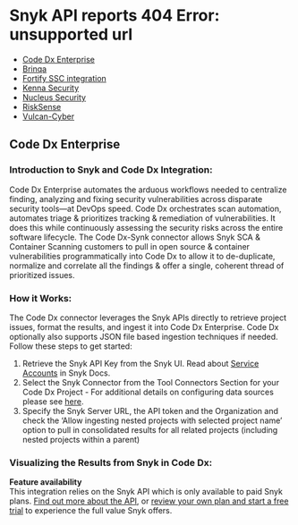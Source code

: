 # Snyk API reports 404 Error: unsupported url

* [ Code Dx Enterprise](https://github.com/snyk/user-docs/tree/53fce7f51125484bfae446936b09a98076f1d418/hc/en-us/articles/360018848798--Code-Dx-Enterprise/README.md)
* [ Brinqa](https://github.com/snyk/user-docs/tree/53fce7f51125484bfae446936b09a98076f1d418/hc/en-us/articles/360012728717-Brinqa/README.md)
* [ Fortify SSC integration](https://github.com/snyk/user-docs/tree/53fce7f51125484bfae446936b09a98076f1d418/hc/en-us/articles/360005507838-Fortify-SSC-integration/README.md)
* [ Kenna Security](https://github.com/snyk/user-docs/tree/53fce7f51125484bfae446936b09a98076f1d418/hc/en-us/articles/360013620217-Kenna-Security/README.md)
* [ Nucleus Security](https://github.com/snyk/user-docs/tree/53fce7f51125484bfae446936b09a98076f1d418/hc/en-us/articles/360012502818-Nucleus-Security/README.md)
* [ RiskSense](https://github.com/snyk/user-docs/tree/53fce7f51125484bfae446936b09a98076f1d418/hc/en-us/articles/360015069418-RiskSense/README.md)
* [ Vulcan-Cyber](https://github.com/snyk/user-docs/tree/53fce7f51125484bfae446936b09a98076f1d418/hc/en-us/articles/360012981478-Vulcan-Cyber/README.md)

## Code Dx Enterprise

### Introduction to Snyk and Code Dx Integration:

Code Dx Enterprise automates the arduous workflows needed to centralize finding, analyzing and fixing security vulnerabilities across disparate security tools—at DevOps speed. Code Dx orchestrates scan automation, automates triage & prioritizes tracking & remediation of vulnerabilities. It does this while continuously assessing the security risks across the entire software lifecycle. The Code Dx-Synk connector allows Snyk SCA & Container Scanning customers to pull in open source & container vulnerabilities programmatically into Code Dx to allow it to de-duplicate, normalize and correlate all the findings & offer a single, coherent thread of prioritized issues.

### How it Works:

The Code Dx connector leverages the Snyk APIs directly to retrieve project issues, format the results, and ingest it into Code Dx Enterprise. Code Dx optionally also supports JSON file based ingestion techniques if needed. Follow these steps to get started:

1. Retrieve the Snyk API Key from the Snyk UI. Read about [Service Accounts](https://support.snyk.io/hc/en-us/articles/360004037597) in Snyk Docs.
2. Select the Snyk Connector from the Tool Connectors Section for your Code Dx Project - For additional details on configuring data sources please see [here](https://codedx.com/Documentation/UserGuide.html#ToolConnectors). 
3. Specify the Snyk Server URL, the API token and the Organization and check the ‘Allow ingesting nested projects with selected project name’ option to pull in consolidated results for all related projects \(including nested projects within a parent\) 

### **Visualizing the Results from Snyk in Code Dx:**

**Feature availability**  
This integration relies on the Snyk API which is only available to paid Snyk plans. [Find out more about the API](https://snyk.docs.apiary.io/#), or [review your own plan and start a free trial](https://app.snyk.io/manage/billing) to experience the full value Snyk offers.

